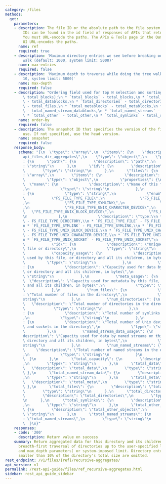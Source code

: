 ```yaml
---
category: /files
methods:
  get:
    parameters:
    - description: The file ID or the absolute path to the file system object. File
        IDs can be found in the id field of responses of APIs that return file attributes.
        You must URL-encode the paths. The APIs & Tools page in the Qumulo Core Web
        UI URL-encodes the paths.
      name: ref
      required: true
    - description: 'Maximum directory entries we see before breaking out of the tree
        walk (default: 1000, system limit: 5000)'
      name: max-entries
      required: false
    - description: 'Maximum depth to traverse while doing the tree walk (default:
        10, system limit: 5000)'
      name: max-depth
      required: false
    - description: "Ordering field used for top N selection and sorting (default:\
        \ total_blocks):\n * `total_blocks` - total_blocks,\n * `total_datablocks`\
        \ - total_datablocks,\n * `total_directories` - total_directories,\n * `total_files`\
        \ - total_files,\n * `total_metablocks` - total_metablocks,\n * `total_named_stream_datablocks`\
        \ - total_named_stream_datablocks,\n * `total_named_streams` - total_named_streams,\n\
        \ * `total_other` - total_other,\n * `total_symlinks` - total_symlinks"
      name: order-by
      required: false
    - description: The snapshot ID that specifies the version of the filesystem to
        use. If not specified, use the head version.
      name: snapshot
      required: false
    response_body:
      schema: "{\n  \"type\": \"array\",\n  \"items\": {\n    \"description\": \"\
        api_files_dir_aggregates\",\n    \"type\": \"object\",\n    \"properties\"\
        : {\n      \"path\": {\n        \"description\": \"path\",\n        \"type\"\
        : \"string\"\n      },\n      \"id\": {\n        \"description\": \"id\",\n\
        \        \"type\": \"string\"\n      },\n      \"files\": {\n        \"type\"\
        : \"array\",\n        \"items\": {\n          \"description\": \"files\",\n\
        \          \"type\": \"object\",\n          \"properties\": {\n          \
        \  \"name\": {\n              \"description\": \"Name of this file or directory\"\
        ,\n              \"type\": \"string\"\n            },\n            \"type\"\
        : {\n              \"type\": \"string\",\n              \"enum\": [\n    \
        \            \"FS_FILE_TYPE_FILE\",\n                \"FS_FILE_TYPE_DIRECTORY\"\
        ,\n                \"FS_FILE_TYPE_SYMLINK\",\n                \"FS_FILE_TYPE_UNIX_PIPE\"\
        ,\n                \"FS_FILE_TYPE_UNIX_CHARACTER_DEVICE\",\n             \
        \   \"FS_FILE_TYPE_UNIX_BLOCK_DEVICE\",\n                \"FS_FILE_TYPE_UNIX_SOCKET\"\
        \n              ],\n              \"description\": \"type:\\n * `FS_FILE_TYPE_DIRECTORY`\
        \ - FS_FILE_TYPE_DIRECTORY,\\n * `FS_FILE_TYPE_FILE` - FS_FILE_TYPE_FILE,\\\
        n * `FS_FILE_TYPE_SYMLINK` - FS_FILE_TYPE_SYMLINK,\\n * `FS_FILE_TYPE_UNIX_BLOCK_DEVICE`\
        \ - FS_FILE_TYPE_UNIX_BLOCK_DEVICE,\\n * `FS_FILE_TYPE_UNIX_CHARACTER_DEVICE`\
        \ - FS_FILE_TYPE_UNIX_CHARACTER_DEVICE,\\n * `FS_FILE_TYPE_UNIX_PIPE` - FS_FILE_TYPE_UNIX_PIPE,\\\
        n * `FS_FILE_TYPE_UNIX_SOCKET` - FS_FILE_TYPE_UNIX_SOCKET\"\n            },\n\
        \            \"id\": {\n              \"description\": \"Unique ID of this\
        \ file or directory\",\n              \"type\": \"string\"\n            },\n\
        \            \"capacity_usage\": {\n              \"description\": \"Capacity\
        \ used by this file, or directory and all its children, in bytes\",\n    \
        \          \"type\": \"string\"\n            },\n            \"data_usage\"\
        : {\n              \"description\": \"Capacity used for data by this file,\
        \ or directory and all its children, in bytes\",\n              \"type\":\
        \ \"string\"\n            },\n            \"meta_usage\": {\n            \
        \  \"description\": \"Capacity used for metadata by this file, or directory\
        \ and all its children, in bytes\",\n              \"type\": \"string\"\n\
        \            },\n            \"num_files\": {\n              \"description\"\
        : \"Total number of files in the directory\",\n              \"type\": \"\
        string\"\n            },\n            \"num_directories\": {\n           \
        \   \"description\": \"Total number of directories in the directory\",\n \
        \             \"type\": \"string\"\n            },\n            \"num_symlinks\"\
        : {\n              \"description\": \"Total number of symlinks in the directory\"\
        ,\n              \"type\": \"string\"\n            },\n            \"num_other_objects\"\
        : {\n              \"description\": \"Total number of Unix devices, pipes,\
        \ and sockets in the directory\",\n              \"type\": \"string\"\n  \
        \          },\n            \"named_stream_data_usage\": {\n              \"\
        description\": \"Capacity used for data by named streams on this file, or\
        \ directory and all its children, in bytes\",\n              \"type\": \"\
        string\"\n            },\n            \"num_named_streams\": {\n         \
        \     \"description\": \"Total number of named streams in the directory\"\
        ,\n              \"type\": \"string\"\n            }\n          }\n      \
        \  }\n      },\n      \"total_capacity\": {\n        \"description\": \"total_capacity\"\
        ,\n        \"type\": \"string\"\n      },\n      \"total_data\": {\n     \
        \   \"description\": \"total_data\",\n        \"type\": \"string\"\n     \
        \ },\n      \"total_named_stream_data\": {\n        \"description\": \"total_named_stream_data\"\
        ,\n        \"type\": \"string\"\n      },\n      \"total_meta\": {\n     \
        \   \"description\": \"total_meta\",\n        \"type\": \"string\"\n     \
        \ },\n      \"total_files\": {\n        \"description\": \"total_files\",\n\
        \        \"type\": \"string\"\n      },\n      \"total_directories\": {\n\
        \        \"description\": \"total_directories\",\n        \"type\": \"string\"\
        \n      },\n      \"total_symlinks\": {\n        \"description\": \"total_symlinks\"\
        ,\n        \"type\": \"string\"\n      },\n      \"total_other_objects\":\
        \ {\n        \"description\": \"total_other_objects\",\n        \"type\":\
        \ \"string\"\n      },\n      \"total_named_streams\": {\n        \"description\"\
        : \"total_named_streams\",\n        \"type\": \"string\"\n      }\n    }\n\
        \  }\n}"
    responses:
    - code: '200'
      description: Return value on success
    summary: Return aggregated data for this directory and its children. It does a
      breadth-first traversal of directories up to the user-specified limit (see max_entries
      and max_depth parameters) or system-imposed limit. Directory entries that are
      smaller than 10% of the directory's total size are omitted.
rest_endpoint: /v1/files/{ref}/recursive-aggregates/
api_version: v1
permalink: /rest-api-guide/files/ref_recursive-aggregates.html
sidebar: rest_api_guide_sidebar
---
```

